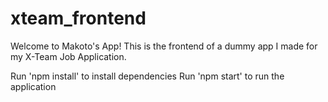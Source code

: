 # xteam_frontend
Welcome to Makoto's App!
This is the frontend of a dummy app I made for my X-Team Job Application.

Run 'npm install' to install dependencies
Run 'npm start' to run the application
